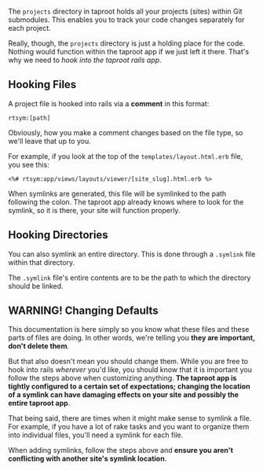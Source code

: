The `projects` directory in taproot holds all your projects (sites) within Git submodules. This enables you to track your code changes separately for each project.

Really, though, the `projects` directory is just a holding place for the code. Nothing would function within the taproot app if we just left it there. That's why we need to *hook into the taproot rails app*.

Hooking Files
----------------

A project file is hooked into rails via a **comment** in this format:

```text
rtsym:[path]
```

Obviously, how you make a comment changes based on the file type, so we'll leave that up to you.

For example, if you look at the top of the `templates/layout.html.erb` file, you see this:

```erb
<%# rtsym:app/views/layouts/viewer/[site_slug].html.erb %>
```

When symlinks are generated, this file will be symlinked to the path following the colon. The taproot app already knows where to look for the symlink, so it is there, your site will function properly.

Hooking Directories
----------------

You can also symlink an entire directory. This is done through a `.symlink` file within that directory.

The `.symlink` file's entire contents are to be the path to which the directory should be linked.


WARNING! Changing Defaults
----------------

This documentation is here simply so you know what these files and these parts of files are doing. In other words, we're telling you **they are important, don't delete them**.

But that also doesn't mean you should change them. While you are free to hook into rails *wherever* you'd like, you should know that it is important you follow the steps above when customizing anything. **The taproot app is tightly configured to a certain set of expectations; changing the location of a symlink can have damaging effects on your site and possibly the entire taproot app**.

That being said, there are times when it might make sense to symlink a file. For example, if you have a lot of rake tasks and you want to organize them into individual files, you'll need a symlink for each file.

When adding symlinks, follow the steps above and **ensure you aren't conflicting with another site's symlink location**.

